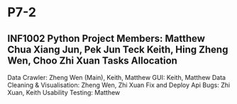 # P7-2
INF1002 Python Project
Members: Matthew Chua Xiang Jun, Pek Jun Teck Keith, Hing Zheng Wen, Choo Zhi Xuan
Tasks Allocation
----------------
Data Crawler: Zheng Wen (Main), Keith, Matthew
GUI: Keith, Matthew
Data Cleaning & Visualisation: Zheng Wen, Zhi Xuan
Fix and Deploy Api Bugs: Zhi Xuan, Keith
Usability Testing: Matthew
